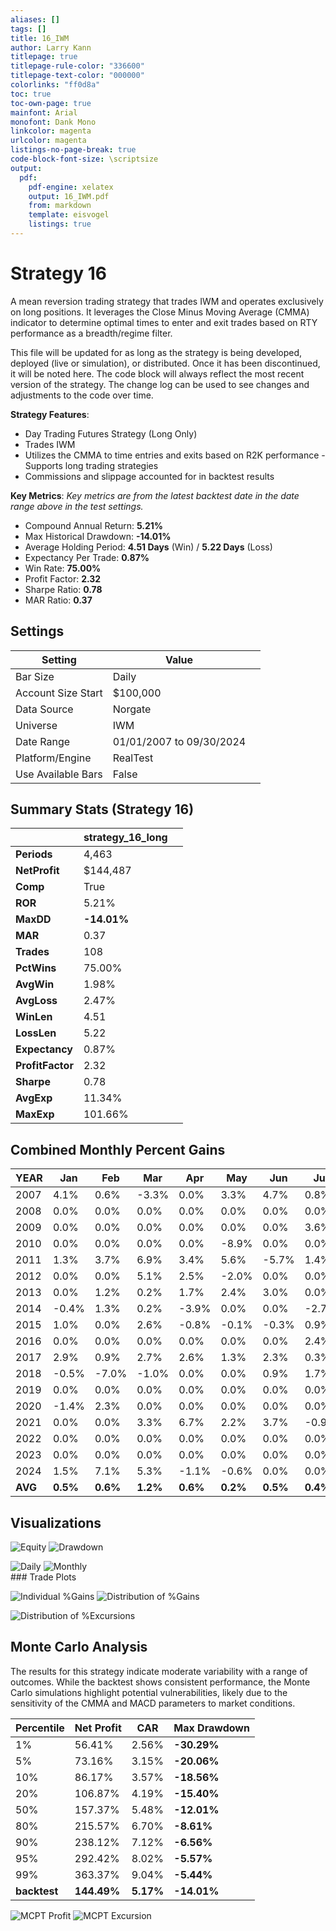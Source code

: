```yaml
---
aliases: []
tags: []
title: 16_IWM
author: Larry Kann
titlepage: true
titlepage-rule-color: "336600"
titlepage-text-color: "000000"
colorlinks: "ff0d8a"
toc: true
toc-own-page: true
mainfont: Arial
monofont: Dank Mono
linkcolor: magenta
urlcolor: magenta
listings-no-page-break: true
code-block-font-size: \scriptsize
output:
  pdf:
    pdf-engine: xelatex
    output: 16_IWM.pdf
    from: markdown
    template: eisvogel
    listings: true
---
```

# Strategy 16 

A mean reversion trading strategy that trades IWM and operates exclusively on long positions. It leverages the Close Minus Moving Average (CMMA) indicator to determine optimal times to enter and exit trades based on RTY performance as a breadth/regime filter. 

This file will be updated for as long as the strategy is being developed, deployed (live or simulation), or distributed. Once it has been discontinued, it will be noted here. The code block will always reflect the most recent version of the strategy. The change log can be used to see changes and adjustments to the code over time. 

**Strategy Features**: 

- Day Trading Futures Strategy (Long Only) 
- Trades IWM 
- Utilizes the CMMA to time entries and exits based on R2K performance - Supports long trading strategies
- Commissions and slippage accounted for in backtest results 

**Key Metrics**: _Key metrics are from the latest backtest date in the date range above in the test settings._ 

- Compound Annual Return: **5.21%** 
- Max Historical Drawdown: **-14.01%** 
- Average Holding Period: **4.51 Days** (Win) / **5.22 Days** (Loss) 
- Expectancy Per Trade: **0.87%** 
- Win Rate: **75.00%** 
- Profit Factor: **2.32** 
- Sharpe Ratio: **0.78** 
- MAR Ratio: **0.37** 

## Settings 

| Setting            | Value                    |     |
| ------------------ | ------------------------ | --- |
| Bar Size           | Daily                    |     |
| Account Size Start | $100,000                 |     |
| Data Source        | Norgate                  |     |
| Universe           | IWM                      |     |
| Date Range         | 01/01/2007 to 09/30/2024 |     |
| Platform/Engine    | RealTest                 |     |
| Use Available Bars | False                    |     |


## Summary Stats (Strategy 16) 

|                  | strategy_16_long |     |
| ---------------- | ---------------- | --- |
| **Periods**      | 4,463            |     |
| **NetProfit**    | $144,487         |     |
| **Comp**         | True             |     |
| **ROR**          | 5.21%            |     |
| **MaxDD**        | **-14.01%**      |     |
| **MAR**          | 0.37             |     |
| **Trades**       | 108              |     |
| **PctWins**      | 75.00%           |     |
| **AvgWin**       | 1.98%            |     |
| **AvgLoss**      | 2.47%            |     |
| **WinLen**       | 4.51             |     |
| **LossLen**      | 5.22             |     |
| **Expectancy**   | 0.87%            |     |
| **ProfitFactor** | 2.32             |     |
| **Sharpe**       | 0.78             |     |
| **AvgExp**       | 11.34%           |     |
| **MaxExp**       | 101.66%          |     |

## Combined Monthly Percent Gains

| YEAR | Jan | Feb | Mar | Apr | May | Jun | Jul | Aug | Sep | Oct | Nov | Dec | **TOTAL** | MaxDD | 
| ---- | ------ | ------ | ------ | ------ | ------- | ---- | ----- | ------ | ------ | ------ | ------ | ------ | -------- | ------ | 
| 2007 | 4.1% | 0.6% | -3.3% | 0.0% | 3.3% | 4.7% | 0.8% | 0.0% | 0.0% | 0.0% | 0.0% | 0.0% | **10.4%** | -4.7% | 
| 2008 | 0.0% | 0.0% | 0.0% | 0.0% | 0.0% | 0.0% | 0.0% | 0.0% | 0.0% | 0.0% | 0.0% | 0.0% | **0.0%** | -0.0% | 
| 2009 | 0.0% | 0.0% | 0.0% | 0.0% | 0.0% | 0.0% | 3.6% | 0.0% | 0.0% | 5.0% | 10.1% | 3.2% | **23.6%** | -2.9% | 
| 2010 | 0.0% | 0.0% | 0.0% | 0.0% | -8.9% | 0.0% | 0.0% | -3.9% | 0.0% | 0.0% | 1.7% | 0.0% | **-10.9%** | -14.0% | 
| 2011 | 1.3% | 3.7% | 6.9% | 3.4% | 5.6% | -5.7% | 1.4% | 0.0% | 0.0% | 0.0% | 0.0% | 0.0% | **17.2%** | -5.7% | 
| 2012 | 0.0% | 0.0% | 5.1% | 2.5% | -2.0% | 0.0% | 0.0% | 0.0% | 0.0% | -0.0% | -0.6% | 0.0% | **5.0%** | -3.2% | 
| 2013 | 0.0% | 1.2% | 0.2% | 1.7% | 2.4% | 3.0% | 0.0% | -3.6% | 4.2% | -0.3% | 2.8% | 2.7% | **14.9%** | -4.0% | 
| 2014 | -0.4% | 1.3% | 0.2% | -3.9% | 0.0% | 0.0% | -2.7% | 0.0% | 0.0% | 0.0% | 0.0% | 0.4% | **-5.1%** | -9.2% | 
| 2015 | 1.0% | 0.0% | 2.6% | -0.8% | -0.1% | -0.3% | 0.9% | 0.0% | 0.0% | 0.0% | 0.0% | 0.0% | **3.4%** | -4.2% | 
| 2016 | 0.0% | 0.0% | 0.0% | 0.0% | 0.0% | 0.0% | 2.4% | 0.9% | 4.6% | -3.2% | -2.7% | 0.0% | **1.7%** | -6.1% | 
| 2017 | 2.9% | 0.9% | 2.7% | 2.6% | 1.3% | 2.3% | 0.3% | -3.0% | 0.0% | 0.3% | 0.6% | 1.7% | **13.4%** | -5.5% | 
| 2018 | -0.5% | -7.0% | -1.0% | 0.0% | 0.0% | 0.9% | 1.7% | 1.1% | -0.5% | -1.4% | 0.0% | 0.0% | **-6.7%** | -9.9% | 
| 2019 | 0.0% | 0.0% | 0.0% | 0.0% | 0.0% | 0.0% | 0.0% | 0.0% | 0.0% | 0.0% | 0.0% | 0.0% | **0.0%** | -0.0% | 
| 2020 | -1.4% | 2.3% | 0.0% | 0.0% | 0.0% | 0.0% | 0.0% | 0.0% | 0.0% | -4.2% | 0.0% | 0.0% | **-3.4%** | -4.7% | 
| 2021 | 0.0% | 0.0% | 3.3% | 6.7% | 2.2% | 3.7% | -0.9% | 0.0% | 0.0% | 0.0% | 0.0% | 0.0% | **15.7%** | -5.4% | 
| 2022 | 0.0% | 0.0% | 0.0% | 0.0% | 0.0% | 0.0% | 0.0% | 0.0% | 0.0% | 0.0% | 0.0% | 0.0% | **0.0%** | -0.0% | 
| 2023 | 0.0% | 0.0% | 0.0% | 0.0% | 0.0% | 0.0% | 0.0% | 0.0% | 0.0% | 0.0% | 0.0% | 0.0% | **0.0%** | -0.0% | 
| 2024 | 1.5% | 7.1% | 5.3% | -1.1% | -0.6% | 0.0% | 0.0% | 2.4% | 4.6% | n/a | n/a | n/a | **20.5%** | -3.8% | 
| **AVG** | **0.5%** | **0.6%** | **1.2%** | **0.6%** | **0.2%** | **0.5%** | **0.4%** | **-0.3%** | **0.7%** | **-0.2%** | **0.7%** | **0.5%** | **5.5%** | **-4.6%** | 

## Visualizations 

![Equity](Reports/docs/16_IWM/images/graph2.png) ![Drawdown](Reports/docs/16_IWM/images/graph3.png) <div style="page-break-after: always;"></div> ![Daily](Reports/docs/16_IWM/images/graph5.png) ![Monthly](Reports/docs/16_IWM/images/graph7.png) <div style="page-break-after: always;"></div> ### Trade Plots 

![Individual %Gains](Reports/docs/16_IWM/images/plot0.png) ![Distribution of %Gains](Reports/docs/16_IWM/images/plot1.png) <div style="page-break-after: always;"></div> ![Distribution of %Excursions](Reports/docs/16_IWM/images/plot2.png) 
## Monte Carlo Analysis 

The results for this strategy indicate moderate variability with a range of outcomes. While the backtest shows consistent performance, the Monte Carlo simulations highlight potential vulnerabilities, likely due to the sensitivity of the CMMA and MACD parameters to market conditions. 

| Percentile | Net Profit | CAR | Max Drawdown | 
| ---------- | ---------- | ------ | ------------ | 
| 1% | 56.41% | 2.56% | **-30.29%** | 
| 5% | 73.16% | 3.15% | **-20.06%** | 
| 10% | 86.17% | 3.57% | **-18.56%** | 
| 20% | 106.87% | 4.19% | **-15.40%** | 
| 50% | 157.37% | 5.48% | **-12.01%** | 
| 80% | 215.57% | 6.70% | **-8.61%** | 
| 90% | 238.12% | 7.12% | **-6.56%** | 
| 95% | 292.42% | 8.02% | **-5.57%** | 
| 99% | 363.37% | 9.04% | **-5.44%** | 
| **backtest** | **144.49%** | **5.17%** | **-14.01%** | 

![MCPT Profit](Reports/docs/16_IWM/images/plot4.png) ![MCPT Excursion](Reports/docs/16_IWM/images/plot5.png)

